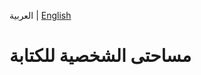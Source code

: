 العربية | [English](https://github.com/MohamedAliRashad/The-Simple-Arabic-Theme/blob/main/README.md)
# مساحتى الشخصية للكتابة
